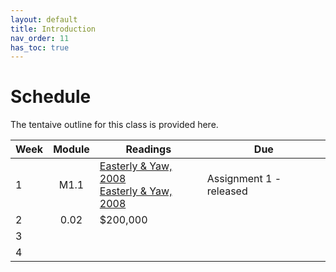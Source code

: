 ```yaml
---
layout: default
title: Introduction
nav_order: 11
has_toc: true
---
```


# Schedule

The tentaive outline for this class is provided here.

| Week | Module | Readings                                                                                         | Due                     |
|------|:------:|--------------------------------------------------------------------------------------------------|-------------------------|
| 1    |  M1.1  | [Easterly & Yaw, 2008](http://make.sc/library)<br>[Easterly & Yaw, 2008](http://make.sc/library) | Assignment 1 - released |
| 2    |  0.02  | $200,000                                                                                         |                         |
| 3    |        |                                                                                                  |                         |
| 4    |        |                                                                                                  |                         |
